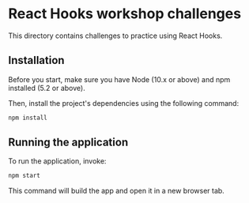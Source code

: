 # React Hooks workshop challenges

This directory contains challenges to practice using React Hooks.

## Installation

Before you start, make sure you have Node (10.x or above) and npm installed (5.2 or above).

Then, install the project's dependencies using the following command:

```sh
npm install
```

## Running the application

To run the application, invoke:

```sh
npm start
```

This command will build the app and open it in a new browser tab.
